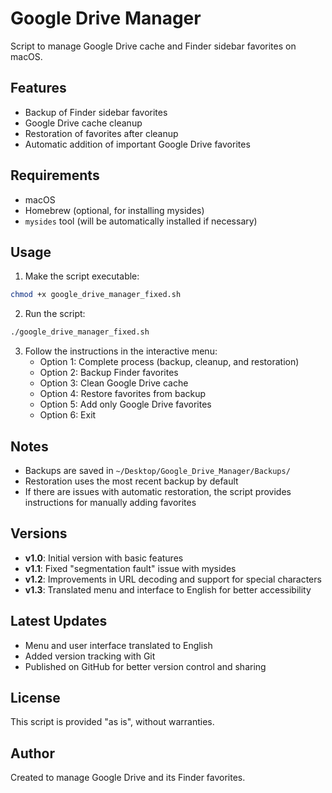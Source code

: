 # Google Drive Manager

Script to manage Google Drive cache and Finder sidebar favorites on macOS.

## Features

- Backup of Finder sidebar favorites
- Google Drive cache cleanup
- Restoration of favorites after cleanup
- Automatic addition of important Google Drive favorites

## Requirements

- macOS
- Homebrew (optional, for installing mysides)
- `mysides` tool (will be automatically installed if necessary)

## Usage

1. Make the script executable:
```bash
chmod +x google_drive_manager_fixed.sh
```

2. Run the script:
```bash
./google_drive_manager_fixed.sh
```

3. Follow the instructions in the interactive menu:
   - Option 1: Complete process (backup, cleanup, and restoration)
   - Option 2: Backup Finder favorites
   - Option 3: Clean Google Drive cache
   - Option 4: Restore favorites from backup
   - Option 5: Add only Google Drive favorites
   - Option 6: Exit

## Notes

- Backups are saved in `~/Desktop/Google_Drive_Manager/Backups/`
- Restoration uses the most recent backup by default
- If there are issues with automatic restoration, the script provides instructions for manually adding favorites

## Versions

- **v1.0**: Initial version with basic features
- **v1.1**: Fixed "segmentation fault" issue with mysides
- **v1.2**: Improvements in URL decoding and support for special characters
- **v1.3**: Translated menu and interface to English for better accessibility

## Latest Updates

- Menu and user interface translated to English
- Added version tracking with Git
- Published on GitHub for better version control and sharing

## License

This script is provided "as is", without warranties.

## Author

Created to manage Google Drive and its Finder favorites. 